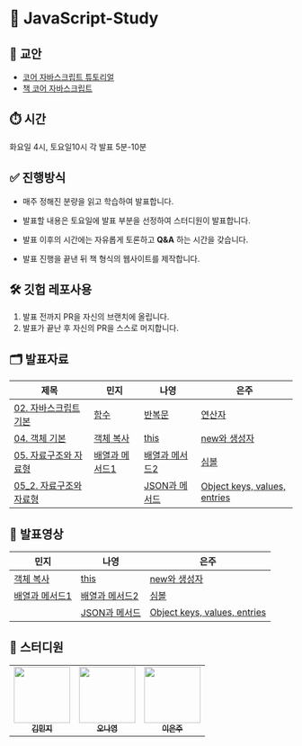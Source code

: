 # 🎯 JavaScript-Study

## 📒 교안

- [코어 자바스크립트 튜토리얼](https://ko.javascript.info/js)
- [책 코어 자바스크립트](http://www.yes24.com/Product/Goods/78586788)

## ⏱️ 시간

화요일 4시, 토요일10시 각 발표 5분-10분

## ✅ 진행방식

- 매주 정해진 분량을 읽고 학습하여 발표합니다.

- 발표할 내용은 토요일에 발표 부분을 선정하여 스터디원이 발표합니다.

- 발표 이후의 시간에는 자유롭게 토론하고 **Q&A** 하는 시간을 갖습니다.

- 발표 진행을 끝낸 뒤 책 형식의 웹사이트를 제작합니다.

## 🛠 깃헙 레포사용

1. 발표 전까지 PR을 자신의 브랜치에 올립니다.
2. 발표가 끝난 후 자신의 PR을 스스로 머지합니다.

## 🗂 발표자료

| 제목                                                                                                                                                             | 민지                                                                                                                                                                                                                                                    | 나영                                                                                                                                                                                                                                                    | 은주                                                                                                                                                                                                            |
| ---------------------------------------------------------------------------------------------------------------------------------------------------------------- | ------------------------------------------------------------------------------------------------------------------------------------------------------------------------------------------------------------------------------------------------------- | ------------------------------------------------------------------------------------------------------------------------------------------------------------------------------------------------------------------------------------------------------- | --------------------------------------------------------------------------------------------------------------------------------------------------------------------------------------------------------------- |
| [02. 자바스크립트 기본](https://github.com/Jobs-Js/JavaScript-Study/tree/main/02.%20%EC%9E%90%EB%B0%94%EC%8A%A4%ED%81%AC%EB%A6%BD%ED%8A%B8%20%EA%B8%B0%EB%B3%B8) | [함수](https://github.com/Jobs-Js/JavaScript-Study/blob/main/02.%20%EC%9E%90%EB%B0%94%EC%8A%A4%ED%81%AC%EB%A6%BD%ED%8A%B8%20%EA%B8%B0%EB%B3%B8/%ED%95%A8%EC%88%98_%EA%B9%80%EB%AF%BC%EC%A7%80.pdf)                                                      | [반복문](https://github.com/Jobs-Js/JavaScript-Study/blob/main/02.%20%EC%9E%90%EB%B0%94%EC%8A%A4%ED%81%AC%EB%A6%BD%ED%8A%B8%20%EA%B8%B0%EB%B3%B8/%EB%B0%98%EB%B3%B5%EB%AC%B8%EA%B3%BC%20switch%EB%AC%B8_%EC%98%A4%EB%82%98%EC%98%81.pdf)                | [연산자](https://github.com/Jobs-Js/JavaScript-Study/blob/eunjoo/02.%20%EC%9E%90%EB%B0%94%EC%8A%A4%ED%81%AC%EB%A6%BD%ED%8A%B8%20%EA%B8%B0%EB%B3%B8/%EC%97%B0%EC%82%B0%EC%9E%90_%EC%9D%B4%EC%9D%80%EC%A3%BC.pdf) |
| [04. 객체 기본](https://github.com/Jobs-Js/JavaScript-Study/tree/main/04.%20%EA%B0%9D%EC%B2%B4%20%EA%B8%B0%EB%B3%B8)                                             | [객체 복사](https://github.com/Jobs-Js/JavaScript-Study/blob/main/04.%20%EA%B0%9D%EC%B2%B4%20%EA%B8%B0%EB%B3%B8/%EB%AF%BC%EC%A7%80_%EA%B0%9D%EC%B2%B4%20%EB%B3%B5%EC%82%AC.pdf)                                                                         | [this](https://github.com/Jobs-Js/JavaScript-Study/blob/main/04.%20%EA%B0%9D%EC%B2%B4%20%EA%B8%B0%EB%B3%B8/this_%EC%98%A4%EB%82%98%EC%98%81.pdf)                                                                                                        | [new와 생성자](https://github.com/Jobs-Js/JavaScript-Study/blob/main/04.%20%EA%B0%9D%EC%B2%B4%20%EA%B8%B0%EB%B3%B8/%EC%83%9D%EC%84%B1%EC%9E%90_%EC%9D%B4%EC%9D%80%EC%A3%BC.pdf)                                 |
| [05. 자료구조와 자료형](https://github.com/Jobs-Js/JavaScript-Study/tree/main/05.%20%EC%9E%90%EB%A3%8C%EA%B5%AC%EC%A1%B0%EC%99%80%20%EC%9E%90%EB%A3%8C%ED%98%95) | [배열과 메서드1](https://github.com/Jobs-Js/JavaScript-Study/blob/main/05.%20%EC%9E%90%EB%A3%8C%EA%B5%AC%EC%A1%B0%EC%99%80%20%EC%9E%90%EB%A3%8C%ED%98%95/%EB%B0%B0%EC%97%B4%EA%B3%BC%20%EB%A9%94%EC%84%9C%EB%93%9C%201_%EA%B9%80%EB%AF%BC%EC%A7%80.pdf) | [배열과 메서드2](https://github.com/Jobs-Js/JavaScript-Study/blob/main/05.%20%EC%9E%90%EB%A3%8C%EA%B5%AC%EC%A1%B0%EC%99%80%20%EC%9E%90%EB%A3%8C%ED%98%95/%EB%B0%B0%EC%97%B4%EA%B3%BC%20%EB%A9%94%EC%84%9C%EB%93%9C%202_%EC%98%A4%EB%82%98%EC%98%81.pdf) | [심볼](https://github.com/Jobs-Js/JavaScript-Study/blob/main/05.%20%EC%9E%90%EB%A3%8C%EA%B5%AC%EC%A1%B0%EC%99%80%20%EC%9E%90%EB%A3%8C%ED%98%95/%EC%8B%AC%EB%B3%BC_%EC%9D%B4%EC%9D%80%EC%A3%BC.pdf)              |
| [05_2. 자료구조와 자료형](https://github.com/Jobs-Js/JavaScript-Study/tree/main/05_2.%20%EC%9E%90%EB%A3%8C%EA%B5%AC%EC%A1%B0%EC%99%80%20%EC%9E%90%EB%A3%8C%ED%98%95) | []() | [JSON과 메서드](https://github.com/Jobs-Js/JavaScript-Study/blob/main/05_2.%20%EC%9E%90%EB%A3%8C%EA%B5%AC%EC%A1%B0%EC%99%80%20%EC%9E%90%EB%A3%8C%ED%98%95/JSON%EA%B3%BC%20%EB%A9%94%EC%84%9C%EB%93%9C_%EC%98%A4%EB%82%98%EC%98%81.pdf) | [Object keys, values, entries](https://github.com/Jobs-Js/JavaScript-Study/blob/main/05_2.%20%EC%9E%90%EB%A3%8C%EA%B5%AC%EC%A1%B0%EC%99%80%20%EC%9E%90%EB%A3%8C%ED%98%95/Object_%EC%9D%B4%EC%9D%80%EC%A3%BC.pdf)              |

## 🎥 발표영상

| 민지                                           | 나영                                           | 은주                                         |
| ---------------------------------------------- | ---------------------------------------------- | -------------------------------------------- |
| [객체 복사](https://youtu.be/77RT5BtYAxQ)      | [this](https://youtu.be/56F0Eqi0ntY)           | [new와 생성자](https://youtu.be/cCWnRsEZwZk) |
| [배열과 메서드1](https://youtu.be/c4vcsJG83nA) | [배열과 메서드2](https://youtu.be/hWoYm6tV6cA) | [심볼](https://youtu.be/hXtQVZfpb1A)         |
| []() | [JSON과 메서드](https://youtu.be/lY3eB6P7kOI) | [Object keys, values, entries](https://youtu.be/Vg1iWyH8dmU)         |

## 🙋 스터디원

<table>
  <tr>
        <td align="center"><a href="https://github.com/kimmming"><img src="https://avatars.githubusercontent.com/u/48938203?v=4" width="100px;" alt=""/><br /><sub><b>김민지</b></sub></a><br /></td>
        <td align="center"><a href="https://github.com/ony540"><img src="https://avatars.githubusercontent.com/u/102240503?v=4" width="100px;" alt=""/><br /><sub><b>오나영</b></sub></a><br /></td>
        <td align="center"><a href="https://github.com/eunjoo0311"><img src="https://avatars.githubusercontent.com/u/120389195?v=4" width="100px;" alt=""/><br /><sub><b>이은주</b></sub></a><br /></td>
  </tr>
</table>

